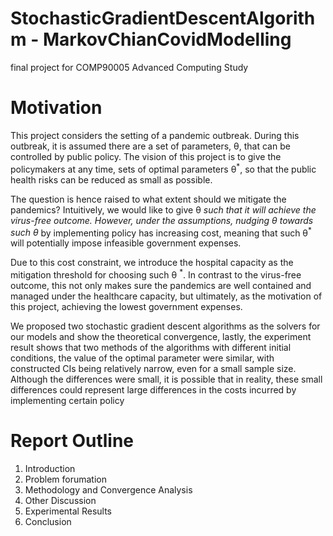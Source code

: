 # StochasticGradientDescentAlgorithm - MarkovChianCovidModelling

final project for COMP90005 Advanced Computing Study

# Motivation
This project considers the setting of a pandemic outbreak. During this outbreak, it is assumed there are a set of parameters, θ, that can be controlled by public policy. The vision of this project is to give the policymakers at any time, sets of optimal parameters θ<sup>*</sup>, so that the public health risks can be reduced as small as possible.

The question is hence raised to what extent should we mitigate the pandemics? Intuitively, we would like to give θ<sup>*</sup> such that it will achieve the virus-free outcome. However, under the assumptions, nudging θ towards such θ<sup>*</sup> by implementing policy has increasing cost, meaning that such θ<sup>*</sup> will potentially impose infeasible government expenses.

Due to this cost constraint, we introduce the hospital capacity as the mitigation threshold for
choosing such θ <sup>*</sup>. In contrast to the virus-free outcome, this not only makes sure the pandemics are well contained and managed under the healthcare capacity, but ultimately, as the motivation of this project, achieving the lowest government expenses.

We proposed two stochastic gradient descent algorithms as the solvers for our models and show the theoretical convergence, lastly, the experiment result shows that two methods of the algorithms with different initial conditions, the value of the optimal parameter were similar, with constructed CIs being relatively narrow, even for a small sample size. Although the differences were small, it is possible that in reality, these small differences could represent large differences in the costs incurred by implementing certain policy

# Report Outline
1. Introduction
2. Problem forumation
3. Methodology and Convergence Analysis
4. Other Discussion
5. Experimental Results
6. Conclusion
